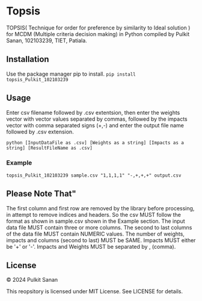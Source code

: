 # Topsis
TOPSIS( Technique for order for preference by similarity to Ideal solution ) for MCDM (Multiple criteria decision making) in Python compiled by Pulkit Sanan, 102103239, TIET, Patiala. 

## Installation
Use the package manager pip to install.
```pip install topsis_Pulkit_102103239```

## Usage
Enter csv filename followed by .csv extentsion, then enter the weights vector with vector values separated by commas, followed by the impacts vector with comma separated signs (+,-) and enter the output file name followed by .csv extension.

```python [InputDataFile as .csv] [Weights as a string] [Impacts as a string] [ResultFileName as .csv]```

### Example
```topsis_Pulkit_102103239 sample.csv "1,1,1,1" "-,+,+,+" output.csv```

## Please Note That"

The first column and first row are removed by the library before processing, in attempt to remove indices and headers. So the csv MUST follow the format as shown in sample.csv shown in the Example section.
The input data file MUST contain three or more columns.
The second to last columns of the data file MUST contain NUMERIC values.
The number of weights, impacts and columns (second to last) MUST be SAME.
Impacts MUST either be '+' or '-'.
Impacts and Weights MUST be separated by , (comma).

## License

© 2024 Pulkit Sanan

This reopsitory is licensed under MIT License. See LICENSE for details.